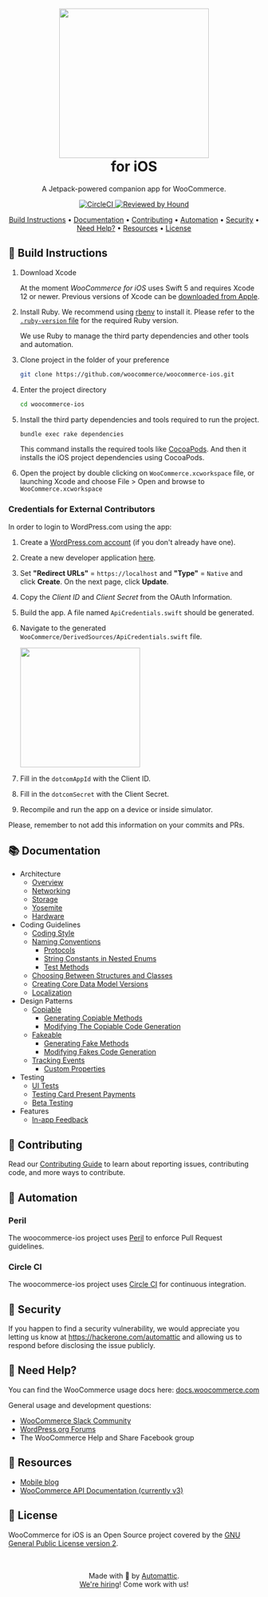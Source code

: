 

<h1 align="center"><img src="docs/images/logo-woocommerce.svg" width="300"><br>for iOS</h1>

<p align="center">A Jetpack-powered companion app for WooCommerce.</p>

<p align="center">
    <a href="https://circleci.com/gh/woocommerce/woocommerce-ios">
        <img src="https://circleci.com/gh/woocommerce/woocommerce-ios.svg?style=svg" alt="CircleCI">
    </a>
    <a href="https://houndci.com">
        <img src="https://img.shields.io/badge/Reviewed_by-Hound-8E64B0.svg" alt="Reviewed by Hound">
    </a>
</p>

<p align="center">
    <a href="#-build-instructions">Build Instructions</a> •
    <a href="#-documentation">Documentation</a> •
    <a href="#-contributing">Contributing</a> •
    <a href="#-automation">Automation</a> •
    <a href="#-security">Security</a> •
    <a href="#-need-help">Need Help?</a> •
    <a href="#-resources">Resources</a> •
    <a href="#-license">License</a>
</p>

## 🎉 Build Instructions

1. Download Xcode

    At the moment *WooCommerce for iOS* uses Swift 5 and requires Xcode 12 or newer. Previous versions of Xcode can be [downloaded from Apple](https://developer.apple.com/downloads/index.action).

2. Install Ruby. We recommend using [rbenv](https://github.com/rbenv/rbenv) to install it. Please refer to the [`.ruby-version` file](.ruby-version) for the required Ruby version.

    We use Ruby to manage the third party dependencies and other tools and automation.

2. Clone project in the folder of your preference

    ```bash
    git clone https://github.com/woocommerce/woocommerce-ios.git
    ````

3. Enter the project directory

    ```bash
    cd woocommerce-ios
    ```

4. Install the third party dependencies and tools required to run the project.


    ```bash
    bundle exec rake dependencies
    ```

    This command installs the required tools like [CocoaPods](https://cocoapods.org/). And then it installs the iOS project dependencies using CocoaPods.

5. Open the project by double clicking on `WooCommerce.xcworkspace` file, or launching Xcode and choose File > Open and browse to `WooCommerce.xcworkspace`

### Credentials for External Contributors

In order to login to WordPress.com using the app:

1. Create a [WordPress.com account](https://wordpress.com/start/user) (if you don't already have one).
2. Create a new developer application [here](https://developer.wordpress.com/apps/).
3. Set **"Redirect URLs"** = `https://localhost` and **"Type"** = `Native` and click **Create**. On the next page, click **Update**.
4. Copy the *Client ID* and *Client Secret* from the OAuth Information.
5. Build the app. A file named `ApiCredentials.swift` should be generated.
6. Navigate to the generated `WooCommerce/DerivedSources/ApiCredentials.swift` file.

    <img src="docs/images/apicredentials-location.png" width="240">

7. Fill in the `dotcomAppId` with the Client ID.
8. Fill in the `dotcomSecret` with the Client Secret.
9. Recompile and run the app on a device or inside simulator.

Please, remember to not add this information on your commits and PRs.

## 📚 Documentation

- Architecture
    - [Overview](docs/architecture-overview.md)
    - [Networking](docs/NETWORKING.md)
    - [Storage](docs/STORAGE.md)
    - [Yosemite](docs/YOSEMITE.md)
    - [Hardware](HARDWARE.md)    
- Coding Guidelines
    - [Coding Style](docs/coding-style-guide.md)
    - [Naming Conventions](docs/naming-conventions.md)
        - [Protocols](docs/naming-conventions.md#protocols)
        - [String Constants in Nested Enums](docs/naming-conventions.md#string-constants-in-nested-enums)
        - [Test Methods](docs/naming-conventions.md#test-methods)
    - [Choosing Between Structures and Classes](docs/choosing-between-structs-and-classes.md)
    - [Creating Core Data Model Versions](docs/creating-core-data-model-versions.md)
    - [Localization](docs/localization.md)
- Design Patterns
    - [Copiable](docs/copiable.md)
        - [Generating Copiable Methods](docs/copiable.md#generating-copiable-methods)
        - [Modifying The Copiable Code Generation](docs/copiable.md#modifying-the-copiable-code-generation)
    - [Fakeable](docs/fakeable.md)
        - [Generating Fake Methods](docs/fakeable.md#generating-fake-methods)
        - [Modifying Fakes Code Generation](docs/fakeable.md#modifying-the-fakeable-code-generation)
    - [Tracking Events](docs/tracking-events.md)
        - [Custom Properties](docs/tracking-events.md#custom-properties)
- Testing
    - [UI Tests](docs/UI-TESTS.md)
    - [Testing Card Present Payments](docs/stripe-tests.md)
    - [Beta Testing](https://woocommercehalo.wordpress.com/setup/join-ios-beta/)
- Features
    - [In-app Feedback](docs/in-app-feedback.md)

## 👏 Contributing

Read our [Contributing Guide](CONTRIBUTING.md) to learn about reporting issues, contributing code, and more ways to contribute.

## 🤖 Automation

### Peril

The woocommerce-ios project uses [Peril](https://danger.systems/js/guides/peril.html) to enforce Pull Request guidelines.

### Circle CI

The woocommerce-ios project uses [Circle CI](https://circleci.com/gh/woocommerce/woocommerce-ios) for continuous integration.

## 🔐 Security

If you happen to find a security vulnerability, we would appreciate you letting us know at https://hackerone.com/automattic and allowing us to respond before disclosing the issue publicly.

## 🦮 Need Help?

You can find the WooCommerce usage docs here: [docs.woocommerce.com](https://docs.woocommerce.com/)

General usage and development questions:

* [WooCommerce Slack Community](https://woocommerce.com/community-slack/)
* [WordPress.org Forums](https://wordpress.org/support/plugin/woocommerce)
* The WooCommerce Help and Share Facebook group

## 🔗 Resources

- [Mobile blog](https://mobile.blog)
- [WooCommerce API Documentation (currently v3)](https://woocommerce.github.io/woocommerce-rest-api-docs/#introduction)

## 📜 License

WooCommerce for iOS is an Open Source project covered by the [GNU General Public License version 2](LICENSE).


<p align="center">
    <br/><br/>
    Made with 💜 by <a href="https://automattic.com/">Automattic</a>.<br/>
    <a href="https://automattic.com/work-with-us/">We're hiring</a>! Come work with us!
</p>
